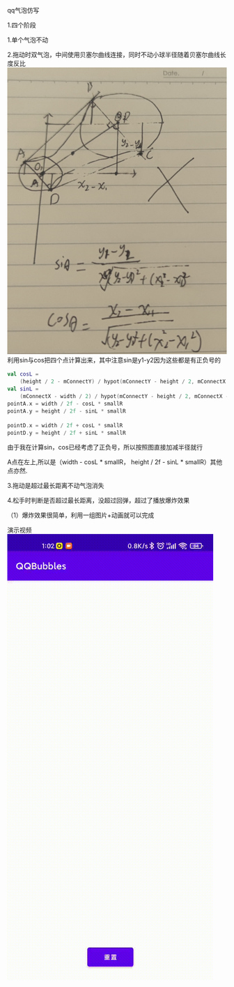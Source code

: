 qq气泡仿写

1.四个阶段

1.单个气泡不动

2.拖动时双气泡，中间使用贝塞尔曲线连接，同时不动小球半径随着贝塞尔曲线长度反比
![image](img/math.png)
利用sin与cos把四个点计算出来，其中注意sin是y1-y2因为这些都是有正负号的

```Kotlin
val cosL =
    (height / 2 - mConnectY) / hypot(mConnectY - height / 2, mConnectX - width / 2)
val sinL =
    (mConnectX - width / 2) / hypot(mConnectY - height / 2, mConnectX - width / 2)
pointA.x = width / 2f - cosL * smallR
pointA.y = height / 2f - sinL * smallR

pointD.x = width / 2f + cosL * smallR
pointD.y = height / 2f + sinL * smallR
```

由于我在计算sin，cos已经考虑了正负号，所以按照图直接加减半径就行

A点在左上,所以是（width - cosL * smallR， height / 2f - sinL * smallR）其他点亦然.

3.拖动是超过最长距离不动气泡消失

4.松手时判断是否超过最长距离，没超过回弹，超过了播放爆炸效果

（1）爆炸效果很简单，利用一组图片+动画就可以完成

演示视频
![image](gif/qq%E6%B0%94%E6%B3%A1.gif)
